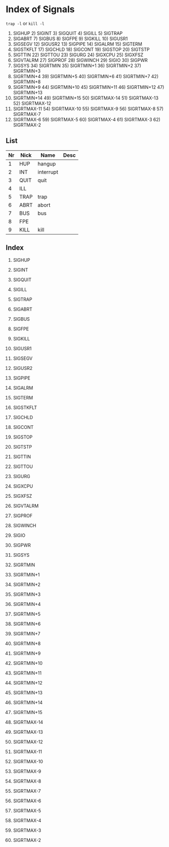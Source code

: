 # Index of Signals

`trap -l` or `kill -l`

1) SIGHUP       2) SIGINT       3) SIGQUIT      4) SIGILL       5) SIGTRAP
6) SIGABRT      7) SIGBUS       8) SIGFPE       9) SIGKILL     10) SIGUSR1
11) SIGSEGV     12) SIGUSR2     13) SIGPIPE     14) SIGALRM     15) SIGTERM
16) SIGSTKFLT   17) SIGCHLD     18) SIGCONT     19) SIGSTOP     20) SIGTSTP
21) SIGTTIN     22) SIGTTOU     23) SIGURG      24) SIGXCPU     25) SIGXFSZ
26) SIGVTALRM   27) SIGPROF     28) SIGWINCH    29) SIGIO       30) SIGPWR
31) SIGSYS      34) SIGRTMIN    35) SIGRTMIN+1  36) SIGRTMIN+2  37) SIGRTMIN+3
38) SIGRTMIN+4  39) SIGRTMIN+5  40) SIGRTMIN+6  41) SIGRTMIN+7  42) SIGRTMIN+8
43) SIGRTMIN+9  44) SIGRTMIN+10 45) SIGRTMIN+11 46) SIGRTMIN+12 47) SIGRTMIN+13
48) SIGRTMIN+14 49) SIGRTMIN+15 50) SIGRTMAX-14 51) SIGRTMAX-13 52) SIGRTMAX-12
53) SIGRTMAX-11 54) SIGRTMAX-10 55) SIGRTMAX-9  56) SIGRTMAX-8  57) SIGRTMAX-7
58) SIGRTMAX-6  59) SIGRTMAX-5  60) SIGRTMAX-4  61) SIGRTMAX-3  62) SIGRTMAX-2


## List

Nr| Nick | Name   | Desc
--|------|--------|-------
1 | HUP  | hangup | 
2 | INT  | interrupt
3 | QUIT | quit
4 | ILL  | 
5 | TRAP | trap
6 | ABRT | abort
7 | BUS  | bus
8 | FPE  | 
9 | KILL | kill



## Index

1) SIGHUP
2) SIGINT
3) SIGQUIT
4) SIGILL
5) SIGTRAP
6) SIGABRT
7) SIGBUS
8) SIGFPE
9) SIGKILL

10) SIGUSR1
11) SIGSEGV     
12) SIGUSR2     
13) SIGPIPE     
14) SIGALRM     
15) SIGTERM
16) SIGSTKFLT   
17) SIGCHLD     
18) SIGCONT     
19) SIGSTOP     

20) SIGTSTP
21) SIGTTIN     
22) SIGTTOU     
23) SIGURG      
24) SIGXCPU     
25) SIGXFSZ
26) SIGVTALRM   
27) SIGPROF     
28) SIGWINCH    
29) SIGIO       
30) SIGPWR
31) SIGSYS

34) SIGRTMIN
35) SIGRTMIN+1
36) SIGRTMIN+2
37) SIGRTMIN+3
38) SIGRTMIN+4
39) SIGRTMIN+5
40) SIGRTMIN+6
41) SIGRTMIN+7
42) SIGRTMIN+8
43) SIGRTMIN+9
44) SIGRTMIN+10
45) SIGRTMIN+11
46) SIGRTMIN+12
47) SIGRTMIN+13
48) SIGRTMIN+14
49) SIGRTMIN+15

50) SIGRTMAX-14
51) SIGRTMAX-13
52) SIGRTMAX-12
53) SIGRTMAX-11
54) SIGRTMAX-10
55) SIGRTMAX-9
56) SIGRTMAX-8
57) SIGRTMAX-7
58) SIGRTMAX-6
59) SIGRTMAX-5
60) SIGRTMAX-4
61) SIGRTMAX-3
62) SIGRTMAX-2
